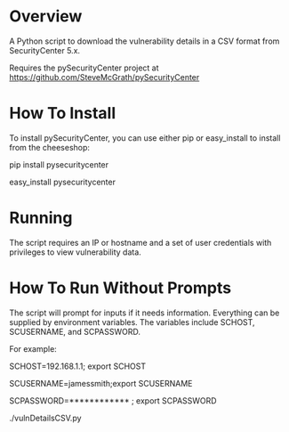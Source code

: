# Overview
A Python script to download the vulnerability details in a CSV format from SecurityCenter 5.x.

Requires the pySecurityCenter project at https://github.com/SteveMcGrath/pySecurityCenter

# How To Install
To install pySecurityCenter, you can use either pip or easy_install to install from the cheeseshop:

  pip install pysecuritycenter

  easy_install pysecuritycenter

# Running
The script requires an IP or hostname and a set of user credentials with privileges to view vulnerability data.

# How To Run Without Prompts

The script will prompt for inputs if it needs information.  Everything can be supplied by environment variables.  The variables include SCHOST, SCUSERNAME, and SCPASSWORD.

For example:

SCHOST=192.168.1.1; export SCHOST

SCUSERNAME=jamessmith;export SCUSERNAME

SCPASSWORD=************ ; export SCPASSWORD

./vulnDetailsCSV.py
